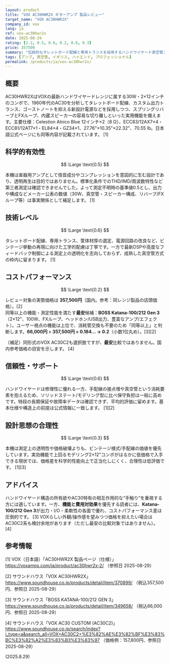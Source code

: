 ```yaml
---
layout: product
title: "VOX AC30HWR2X ギターアンプ 製品レビュー"
target_name: "VOX AC30HWR2X"
company_id: vox
lang: ja
ref: vox-ac30hwr2x
date: 2025-08-29
rating: [2.2, 0.5, 0.6, 0.2, 0.6, 0.3]
price: 357500
summary: "伝統的なタレットボード配線と専用トランスを採用するハンドワイヤード真空管コンボ。作りと手触りは魅力的ですが、機能・測定性能で同等以上の代替策と比べるとコストパフォーマンスは極めて低いです"
tags: [アンプ, 真空管, イギリス, ハイエンド, プロフェッショナル]
permalink: /products/ja/vox-ac30hwr2x/
---
```


## 概要

AC30HWR2XはVOXの最新ハンドワイヤードレンジに属する30W・2×12インチのコンボで、1960年代のAC30を分析してタレットボード配線、カスタム出力トランス、ゴーストノートを抑える新設計電源などを採用しつつ、スプリングリバーブとFXループ、内蔵スピーカーの容易な切り離しといった実用機能を備えます。主要仕様：Celestion Alnico Blue 12インチ×2（8 Ω）、ECC83/12AX7×4・ECC81/12AT7×1・EL84×4・GZ34×1、27.76"×10.35"×22.32"、70.55 lb。日本語公式ページにも同等内容が記載されています。 [1]

## 科学的有効性

$$ \Large \text{0.5} $$

本機は楽器用アンプとして倍音成分やコンプレッションを意図的に生む設計であり、透明再生は目的ではありません。標準化条件でのTHD/IMD/周波数特性など第三者測定は確認できませんでした。よって測定不明時の基準値0.5とし、出力や構成などメーカー公表の数値（30W、真空管・スピーカー構成、リバーブ/FXループ等）は事実関係として補足します。 [1]

## 技術レベル

$$ \Large \text{0.6} $$

タレットボード配線、専用トランス、筐体材厚の選定、電源回路の改良など、ビンテージ挙動の再現に向けた工学的配慮は丁寧です。一方で最新DSPや高度なフィードバック制御による測定上の透明化を志向しておらず、成熟した真空管方式の枠内に留まります。 [1]

## コストパフォーマンス

$$ \Large \text{0.2} $$

レビュー対象の実勢価格は **357,500円**（国内。参考：同レンジ製品の店頭価格）。[2]  
同等以上の機能・測定性能を満たす**最安**候補：**BOSS Katana-100/212 Gen 3**（2×12"、100W、FXループ、ヘッドホン/USB出力、豊富なアンプ/エフェクト）。ユーザー視点の機能は上位で、消耗管交換も不要のため「同等以上」と判断します。**66,000円 ÷ 357,500円 = 0.184… → 0.2**（小数1位丸め）。[3][2]

（補足）同形式のVOX AC30C2も選択肢ですが、**最安**比較ではありません。国内参考価格の目安を示します。 [4]

## 信頼性・サポート

$$ \Large \text{0.6} $$

ハンドワイヤードは修理性に優れる一方、手配線の接点増や真空管という消耗要素を抱えるため、ソリッドステート/モデリング型に比べ保守負担は一般に高めです。特段の長期保証や故障率データは確認できず、平均的評価に留めます。基本仕様や構造上の前提は公式情報に一致します。 [1][2]

## 設計思想の合理性

$$ \Large \text{0.3} $$

本機は測定上の透明性や価格破壊よりも、ビンテージ様式/手配線の価値を優先しています。実効機能で上回るモデリング2×12"コンボがはるかに低価格で入手できる現状では、価格差を科学的性能向上で正当化しにくく、合理性は低評価です。 [1][3]

## アドバイス

ハンドワイヤード構造の所有欲やAC30特有の相互作用的な“手触り”を重視する方には適しています。一方、**機能と費用対効果**を優先する読者には、**Katana-100/212 Gen 3**が出力・I/O・柔軟性の各面で優れ、コストパフォーマンス差は圧倒的です。 [3] VOXらしい外観/操作感を望みつつ価格を抑えたい場合はAC30C2系も検討余地があります（ただし最安の比較対象ではありません）。 [4]

## 参考情報

[1] VOX（日本語）「AC30HWR2X 製品ページ（仕様）」https://voxamps.com/ja/product/ac30hwr2x-2/ （参照日 2025-08-29）

[2] サウンドハウス「VOX AC30HWR2X」https://www.soundhouse.co.jp/products/detail/item/370899/ （税込357,500円、参照日 2025-08-29）

[3] サウンドハウス「BOSS KATANA-100/212 GEN 3」https://www.soundhouse.co.jp/products/detail/item/349658/ （税込66,000円、参照日 2025-08-29）

[4] サウンドハウス「VOX AC30 CUSTOM (AC30C2)」https://www.soundhouse.co.jp/search/index?i_type=a&search_all=VOX+AC30C2+%E3%82%AE%E3%82%BF%E3%83%BC%E3%82%A2%E3%83%B3%E3%83%97 （価格例：157,800円、参照日 2025-08-29）

(2025.8.29)

